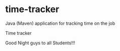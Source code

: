 # time-tracker
Java (Maven) application for tracking time on the job

Time tracker

Good Night guys to all Students!!!
